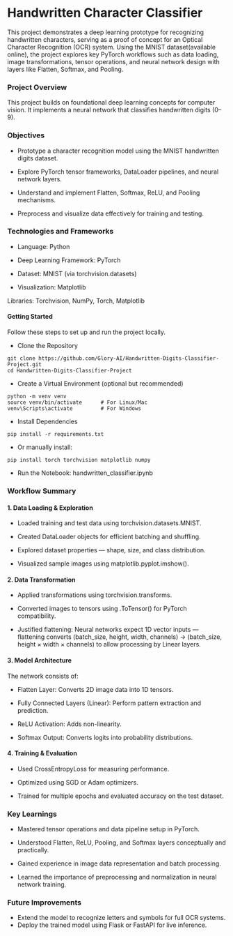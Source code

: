 # Handwritten Character Classifier 

This project demonstrates a deep learning prototype for recognizing handwritten characters, serving as a proof of concept for an Optical Character Recognition (OCR) system. Using the MNIST dataset(available online), the project explores key PyTorch workflows such as data loading, image transformations, tensor operations, and neural network design with layers like Flatten, Softmax, and Pooling.

### Project Overview

This project builds on foundational deep learning concepts for computer vision.
It implements a neural network that classifies handwritten digits (0–9).

### Objectives

* Prototype a character recognition model using the MNIST handwritten digits dataset.

* Explore PyTorch tensor frameworks, DataLoader pipelines, and neural network layers.

* Understand and implement Flatten, Softmax, ReLU, and Pooling mechanisms.

* Preprocess and visualize data effectively for training and testing.

### Technologies and Frameworks

* Language: Python 

* Deep Learning Framework: PyTorch

* Dataset: MNIST (via torchvision.datasets)

* Visualization: Matplotlib

Libraries: Torchvision, NumPy, Torch, Matplotlib

#### Getting Started

Follow these steps to set up and run the project locally.

* Clone the Repository
```
git clone https://github.com/Glory-AI/Handwritten-Digits-Classifier-Project.git
cd Handwritten-Digits-Classifier-Project
```
* Create a Virtual Environment (optional but recommended)
```
python -m venv venv
source venv/bin/activate      # For Linux/Mac
venv\Scripts\activate         # For Windows
```

* Install Dependencies
```
pip install -r requirements.txt
```
* Or manually install:
```
pip install torch torchvision matplotlib numpy
```
* Run the Notebook: handwritten_classifier.ipynb

### Workflow Summary

#### 1. Data Loading & Exploration

* Loaded training and test data using torchvision.datasets.MNIST.

* Created DataLoader objects for efficient batching and shuffling.

* Explored dataset properties — shape, size, and class distribution.

* Visualized sample images using matplotlib.pyplot.imshow().

#### 2. Data Transformation

* Applied transformations using torchvision.transforms.

* Converted images to tensors using .ToTensor() for PyTorch compatibility.

* Justified flattening: Neural networks expect 1D vector inputs — flattening converts (batch_size, height, width, channels) → (batch_size, height × width × channels) to allow processing by Linear layers.

#### 3. Model Architecture

The network consists of:

* Flatten Layer: Converts 2D image data into 1D tensors.

* Fully Connected Layers (Linear): Perform pattern extraction and prediction.

* ReLU Activation: Adds non-linearity.

* Softmax Output: Converts logits into probability distributions.
 
 

#### 4. Training & Evaluation

* Used CrossEntropyLoss for measuring performance.

* Optimized using SGD or Adam optimizers.

* Trained for multiple epochs and evaluated accuracy on the test dataset.


### Key Learnings

* Mastered tensor operations and data pipeline setup in PyTorch.

* Understood Flatten, ReLU, Pooling, and Softmax layers conceptually and practically.

* Gained experience in image data representation and batch processing.

* Learned the importance of preprocessing and normalization in neural network training.


### Future Improvements

* Extend the model to recognize letters and symbols for full OCR systems.
* Deploy the trained model using Flask or FastAPI for live inference.




